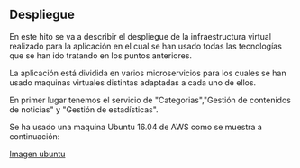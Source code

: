 ## Despliegue

En este hito se va a describir el despliegue de la infraestructura virtual realizado para la aplicación en el cual se han usado todas las tecnologías que se han ido tratando en los puntos anteriores.

La aplicación está dividida en varios microservicios para los cuales se han usado maquinas virtuales distintas adaptadas a cada uno de ellos.

En primer lugar tenemos el servicio de "Categorias","Gestión de contenidos de noticias" y "Gestión de estadísticas".

Se ha usado una maquina Ubuntu 16.04 de AWS como se muestra a continuación:

[Imagen ubuntu](https://github.com/STiago/Pictures/blob/master/hito5/1--ubuntu16-04.png)
